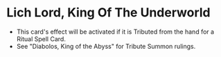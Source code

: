 # Lich Lord, King Of The Underworld

*   This card's effect will be activated if it is Tributed from the hand for a Ritual Spell Card.
*   See "Diabolos, King of the Abyss" for Tribute Summon rulings.
